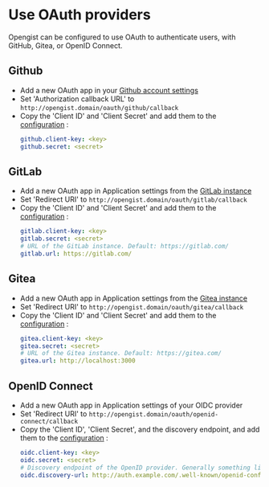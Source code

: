 # Use OAuth providers

Opengist can be configured to use OAuth to authenticate users, with GitHub, Gitea, or OpenID Connect.

## Github

* Add a new OAuth app in your [Github account settings](https://github.com/settings/applications/new)
* Set 'Authorization callback URL' to `http://opengist.domain/oauth/github/callback`
* Copy the 'Client ID' and 'Client Secret' and add them to the [configuration](/docs/configuration/cheat-sheet.md) :
  ```yaml
  github.client-key: <key>
  github.secret: <secret>
  ```


## GitLab

* Add a new OAuth app in Application settings from the [GitLab instance](https://gitlab.com/-/user_settings/applications)
* Set 'Redirect URI' to `http://opengist.domain/oauth/gitlab/callback`
* Copy the 'Client ID' and 'Client Secret' and add them to the [configuration](/docs/configuration/cheat-sheet.md) :
  ```yaml
  gitlab.client-key: <key>
  gitlab.secret: <secret>
  # URL of the GitLab instance. Default: https://gitlab.com/
  gitlab.url: https://gitlab.com/
  ```


## Gitea

* Add a new OAuth app in Application settings from the [Gitea instance](https://gitea.com/user/settings/applications)
* Set 'Redirect URI' to `http://opengist.domain/oauth/gitea/callback`
* Copy the 'Client ID' and 'Client Secret' and add them to the [configuration](/docs/configuration/cheat-sheet.md) :
  ```yaml
  gitea.client-key: <key>
  gitea.secret: <secret>
  # URL of the Gitea instance. Default: https://gitea.com/
  gitea.url: http://localhost:3000
  ```


## OpenID Connect

* Add a new OAuth app in Application settings of your OIDC provider
* Set 'Redirect URI' to `http://opengist.domain/oauth/openid-connect/callback`
* Copy the 'Client ID', 'Client Secret', and the discovery endpoint, and add them to the [configuration](/docs/configuration/cheat-sheet.md) :
  ```yaml
  oidc.client-key: <key>
  oidc.secret: <secret>
  # Discovery endpoint of the OpenID provider. Generally something like http://auth.example.com/.well-known/openid-configuration
  oidc.discovery-url: http://auth.example.com/.well-known/openid-configuration
  ```
